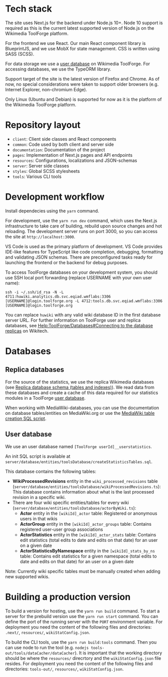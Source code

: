 # Tech stack

The site uses Next.js for the backend under Node.js 10+. Node 10 support is required as this is the current latest supported version of Node.js on the Wikimedia ToolForge platform.

For the frontend we use React. Our main React component library is BlueprintJS, and we use MobX for state management. CSS is written using SASS (SCSS).

For data storage we use a [user database](https://wikitech.wikimedia.org/wiki/Help:Toolforge/Database#User_databases) on Wikimedia ToolForge. For accessing databases, we use the TypeORM library.

Support target of the site is the latest version of Firefox and Chrome. As of now, no special considerations were taken to support older browsers (e.g. Internet Explorer, non-chromium Edge).

Only Linux (Ubuntu and Debian) is supported for now as it is the platform of the Wikimedia ToolForge platform.

# Repository layout

- `client`: Client side classes and React components
- `common`: Code used by both client and server side
- `documentation`: Documentation of the project
- `pages`: Implementation of Next.js pages and API endpoints
- `resources`: Configurations, localizations and JSON-schemas
- `server`: Server side classes
- `styles`: Global SCSS stylesheets
- `tools`: Various CLI tools

# Development workflow

Install dependecies using the `yarn` command.

For development, use the `yarn run dev` command, which uses the Next.js infrastructure to take care of building, rebuild upon source changes and hot reloading. The development server runs on port 3000, so you can access the site at `http://localhost:3000`.

VS Code is used as the primary platform of development. VS Code provides IDE-like features for TypeScript like code completion, debugging, formatting and validating JSON schemas. There are preconfigured tasks ready for launching the frontend or the backend for debug purposes.

To access ToolForge databases on your development system, you should use SSH local port forwarding (replace USERNAME with your own user name):
```
ssh -i ~/.ssh/id_rsa -N -L 4711:huwiki.analytics.db.svc.eqiad.wmflabs:3306 [USERNAME]@login.toolforge.org -L 4712:tools.db.svc.eqiad.wmflabs:3306 [USERNAME]@login.toolforge.org
```
You can replace `huwiki` with any valid wiki database ID in the first database server URL. For further information on ToolForge user and replica databases, see [Help:ToolForge/Databases#Connecting to the database replicas](https://wikitech.wikimedia.org/wiki/Help:Toolforge/Database#Connecting_to_the_database_replicas) on Wikitech.

# Databases

## Replica databases
For the source of the statistics, we use the replica Wikimedia databases (see [Replica database schema (tables and indexes)](https://wikitech.wikimedia.org/wiki/Help:Toolforge/Database#Replica_database_schema_(tables_and_indexes))). We read data from these databases and create a cache of this data required for our statistics modules in a ToolForge [user database](https://wikitech.wikimedia.org/wiki/Help:Toolforge/Database#User_databases).

When working with MediaWiki-databases, you can use the documentation on database tables/entities on MediaWiki.org or use the [MediaWiki table creation SQL script](https://phabricator.wikimedia.org/source/mediawiki/browse/master/maintenance/tables.sql).

## User database
We use an user database named `[ToolForge userId]__userstatistics`.

An init SQL script is available at `server/database/entities/toolsDatabase/createStatisticsTables.sql`.

This database contains the following tables:
* **WikiProcessedRevisions** entity in the `wiki_processed_revisions` table (`server/database/entities/toolsDatabase/wikiProcessedRevisions.ts`): This database contains information about what is the last processed revision in a specific wiki.
* There are four wiki specific entities/tables for every wiki (`server/database/entities/toolsDatabase/actorByWiki.ts`):
	* **Actor** entity in the `[wikiId]_actor` table: Registered or anonymous users in that wikis
	* **ActorGroup** entity in the `[wikiId]_actor_groups` table: Contains registered user-user group associations
	* **ActorStatistics** entity in the `[wikiId]_actor_stats` table: Contains edit statistics (total edits to date and edits on that date) for an user on a given date
	* **ActorStatisticsByNamespace** entity in the `[wikiId]_stats_by_ns` table: Contains edit statistics for a given namespace (total edits to date and edits on that date) for an user on a given date

Note: Currently wiki specific tables must be manually created when adding new supported wikis.

# Building a production version

To build a version for hosting, use the `yarn run build` command. To start a server for the prebuild version use the `yarn run start` command. You can define the port of the running server with the `PORT` environment variable. For deployment you need the content of the following files and directories: `.next/`, `resources/`, `wikiStatConfig.json`.

To build the CLI tools, use the `yarn run build:tools` command. Then you can use node to run the tool (e.g. `nodejs tools-out/tools/dataCacher/dataCacher`). It is important that the working directory should be where the `resources/` direcrtory and the `wikiStatConfig.json` file resides. For deployment  you need the content of the following files and directories: `tools-out/`, `resources/`, `wikiStatConfig.json`.
